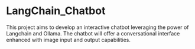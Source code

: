 # LangChain_Chatbot
This project aims to develop an interactive chatbot leveraging the power of Langchain and Ollama. The chatbot will offer a conversational interface enhanced with image input and output capabilities.
